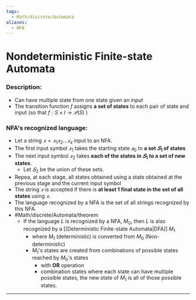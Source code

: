 ```yaml
---
tags:
  - Math/discrete/Automata
aliases:
  - NFA
---
```

# Nondeterministic Finite-state Automata
### Description:
- Can have multiple state from one state given an input
- The transition function $f$ assigns **a set of states** to each pair of state and input (so that $f:S\times I\to \mathcal P(S)$ )
### NFA's recognized language:
- Let a string $𝑥=𝑥_1 𝑥_2…𝑥_𝑘$ input to an NFA.
- The first input symbol $𝑥_1$ takes the starting state $𝑠_0$ to **a set $𝑆_1$ of states**
- The next input symbol $𝑥_2$ takes **each of the states in $𝑆_1$ to a set of new states**. 
	- Let $𝑆_2$ be the union of these sets.
- Repea, at each stage, all states obtained using a state obtained at the previous stage and the current input symbol
- The string $𝑥$ is accepted if there is **at least 1 final state in the set of all states** using $𝑥$.
- The language recognized by a NFA is the set of all strings recognized by this NFA.
- #Math/discrete/Automata/theorem
	- If the language $L$ is recognized by a NFA, $M_0$, then $L$ is also recognized by a [[Deterministic Finite-state Automata|DFA]] $M_1$
		- where $M_1$ (deterministic) is converted from $M_0$ (Non-deterministic)
		- $M_1$'s states are created from combinations of possible states reached by $M_0$'s states 
			- with **OR** operation
			- combination states where each state can have multiple possible states, the new state of $M_1$ is all of those possible states.
---
